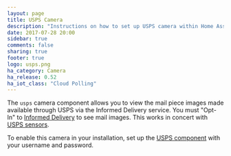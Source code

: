 ```yaml
---
layout: page
title: USPS Camera
description: "Instructions on how to set up USPS camera within Home Assistant."
date: 2017-07-28 20:00
sidebar: true
comments: false
sharing: true
footer: true
logo: usps.png
ha_category: Camera
ha_release: 0.52
ha_iot_class: "Cloud Polling"
---
```



The `usps` camera component allows you to view the mail piece images made available through USPS via the Informed Delivery service.  You must "Opt-In" to [Informed Delivery](https://informeddelivery.usps.com/box/pages/intro/start.action) to see mail images. This works in concert with [USPS sensors](/components/sensor.usps).

To enable this camera in your installation, set up the [USPS component](/components/usps) with your username and password.

